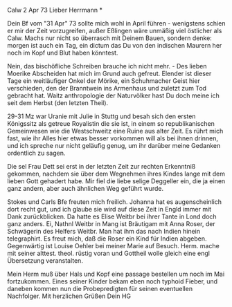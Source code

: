 Calw 2 Apr 73
Lieber Herrmann <Mogl>*

Dein Bf vom "31 Apr" 73 sollte mich wohl in April führen - wenigstens schien er mir der Zeit vorzugreifen, außer Eßlingen wäre unmäßig viel östlicher als Calw. Machs nur nicht so überrasch mit Deinem Bauen, sondern denke: morgen ist auch ein Tag, ein dictum das Du von den indischen Maurern her noch im Kopf und Blut haben könntest.

Nein, das bischöfliche Schreiben brauche ich nicht mehr. - Des lieben Moerike Abscheiden hat mich im Grund auch gefreut. Elender ist dieser Tage ein weitläufiger Onkel der Mörike, ein Schuhmacher Geist hier verschieden, den der Branntwein ins Armenhaus und zuletzt zum Tod gebracht hat. 
Waitz anthropologie der Naturvölker hast Du doch meine ich seit dem Herbst (den letzten Theil).

29-31 Mz war Uranie mit Julie in Stuttg und besah sich den ersten Königssitz als getreue Royalistin die sie ist, in einem so republikanischen Gemeinwesen wie die Westschweitz eine Ruine aus alter Zeit. Es rührt mich fast, wie ihr Alles hier etwas besser vorkommen will als bei ihnen drinnen, und ich spreche nur nicht geläufig genug, um ihr darüber meine Gedanken ordentlich zu sagen.

Die sel Frau Dett sei erst in der letzten Zeit zur rechten Erkenntniß gekommen, nachdem sie über dem Wegnehmen ihres Kindes lange mit dem lieben Gott gehadert habe. Mir fiel die liebe selige Deggeller ein, die ja einen ganz andern, aber auch ähnlichen Weg geführt wurde.

Stokes und Carls Bfe freuten mich freilich. Johanna hat es augenscheinlich dort recht gut, und ich glaube sie wird auf diese Zeit in Engld immer mit Dank zurückblicken. Da hatte es Elise Weitbr bei ihrer Tante in Lond doch ganz anders. Ei, Nathnl Weitbr in Mang ist Bräutigam mit Anna Roser, der Schwägerin des Helfers Weitbr. Man hat ihm das nach Indien hinein telegraphirt. Es freut mich, daß die Roser ein Kind für Indien abgeben. 
Gegenwärtig ist Louise Oehler bei meiner Marie auf Besuch. Herm. mache mit seiner alttest. theol. rüstig voran und Gottheil wolle gleich eine engl Übersetzung veranstalten.

Mein Herm muß über Hals und Kopf eine passage bestellen um noch im Mai fortzukommen. Eines seiner Kinder bekam eben noch typhoid Fieber, und daneben kommen nun die Probepredigten für seinen eventuellen Nachfolger. 
 Mit herzlichen Grüßen
 Dein HG
